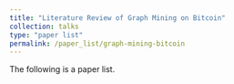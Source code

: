 ```yaml
---
title: "Literature Review of Graph Mining on Bitcoin"
collection: talks
type: "paper list"
permalink: /paper_list/graph-mining-bitcoin
---
```


The following is a paper list.
